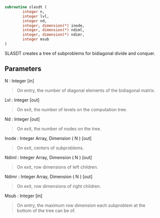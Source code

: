 ```fortran
subroutine slasdt (
		integer n,
		integer lvl,
		integer nd,
		integer, dimension(*) inode,
		integer, dimension(*) ndiml,
		integer, dimension(*) ndimr,
		integer msub
)
```

 SLASDT creates a tree of subproblems for bidiagonal divide and
 conquer.

## Parameters
N : Integer [in]
> On entry, the number of diagonal elements of the
> bidiagonal matrix.

Lvl : Integer [out]
> On exit, the number of levels on the computation tree.

Nd : Integer [out]
> On exit, the number of nodes on the tree.

Inode : Integer Array, Dimension ( N ) [out]
> On exit, centers of subproblems.

Ndiml : Integer Array, Dimension ( N ) [out]
> On exit, row dimensions of left children.

Ndimr : Integer Array, Dimension ( N ) [out]
> On exit, row dimensions of right children.

Msub : Integer [in]
> On entry, the maximum row dimension each subproblem at the
> bottom of the tree can be of.

